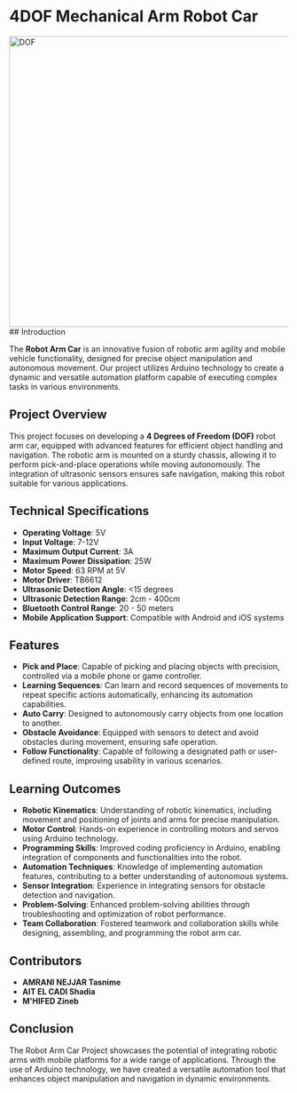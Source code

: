 # 4DOF Mechanical Arm Robot Car

<img width="524" alt="DOF" src="https://github.com/user-attachments/assets/bcb73deb-2208-4047-b8e5-02d544a7dda7">
## Introduction

The **Robot Arm Car** is an innovative fusion of robotic arm agility and mobile vehicle functionality, designed for precise object manipulation and autonomous movement. Our project utilizes Arduino technology to create a dynamic and versatile automation platform capable of executing complex tasks in various environments.

## Project Overview

This project focuses on developing a **4 Degrees of Freedom (DOF)** robot arm car, equipped with advanced features for efficient object handling and navigation. The robotic arm is mounted on a sturdy chassis, allowing it to perform pick-and-place operations while moving autonomously. The integration of ultrasonic sensors ensures safe navigation, making this robot suitable for various applications.

## Technical Specifications

- **Operating Voltage**: 5V
- **Input Voltage**: 7-12V
- **Maximum Output Current**: 3A
- **Maximum Power Dissipation**: 25W
- **Motor Speed**: 63 RPM at 5V
- **Motor Driver**: TB6612
- **Ultrasonic Detection Angle**: <15 degrees
- **Ultrasonic Detection Range**: 2cm - 400cm
- **Bluetooth Control Range**: 20 - 50 meters
- **Mobile Application Support**: Compatible with Android and iOS systems

## Features

- **Pick and Place**: Capable of picking and placing objects with precision, controlled via a mobile phone or game controller.
- **Learning Sequences**: Can learn and record sequences of movements to repeat specific actions automatically, enhancing its automation capabilities.
- **Auto Carry**: Designed to autonomously carry objects from one location to another.
- **Obstacle Avoidance**: Equipped with sensors to detect and avoid obstacles during movement, ensuring safe operation.
- **Follow Functionality**: Capable of following a designated path or user-defined route, improving usability in various scenarios.

## Learning Outcomes

- **Robotic Kinematics**: Understanding of robotic kinematics, including movement and positioning of joints and arms for precise manipulation.
- **Motor Control**: Hands-on experience in controlling motors and servos using Arduino technology.
- **Programming Skills**: Improved coding proficiency in Arduino, enabling integration of components and functionalities into the robot.
- **Automation Techniques**: Knowledge of implementing automation features, contributing to a better understanding of autonomous systems.
- **Sensor Integration**: Experience in integrating sensors for obstacle detection and navigation.
- **Problem-Solving**: Enhanced problem-solving abilities through troubleshooting and optimization of robot performance.
- **Team Collaboration**: Fostered teamwork and collaboration skills while designing, assembling, and programming the robot arm car.

## Contributors

- **AMRANI NEJJAR Tasnime**
- **AIT EL CADI Shadia**
- **M'HIFED Zineb**

## Conclusion

The Robot Arm Car Project showcases the potential of integrating robotic arms with mobile platforms for a wide range of applications. Through the use of Arduino technology, we have created a versatile automation tool that enhances object manipulation and navigation in dynamic environments.
